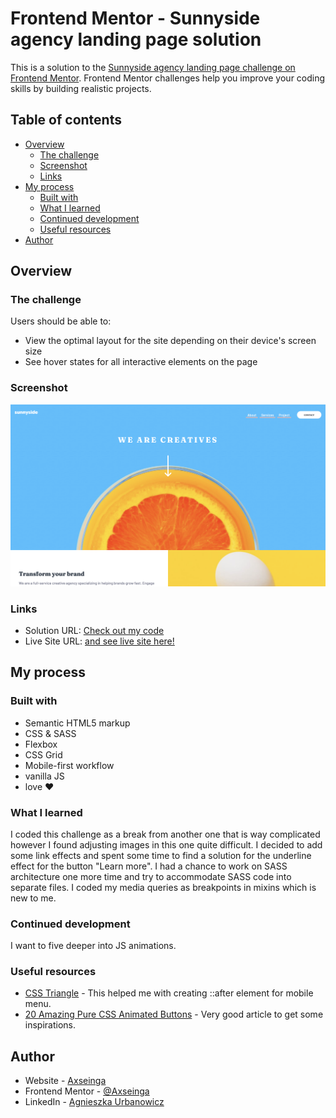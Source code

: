 # Frontend Mentor - Sunnyside agency landing page solution

This is a solution to the [Sunnyside agency landing page challenge on Frontend Mentor](https://www.frontendmentor.io/challenges/sunnyside-agency-landing-page-7yVs3B6ef). Frontend Mentor challenges help you improve your coding skills by building realistic projects.

## Table of contents

- [Overview](#overview)
  - [The challenge](#the-challenge)
  - [Screenshot](#screenshot)
  - [Links](#links)
- [My process](#my-process)
  - [Built with](#built-with)
  - [What I learned](#what-i-learned)
  - [Continued development](#continued-development)
  - [Useful resources](#useful-resources)
- [Author](#author)

## Overview

### The challenge

Users should be able to:

- View the optimal layout for the site depending on their device's screen size
- See hover states for all interactive elements on the page

### Screenshot

![](./design/screenshot.png)

### Links

- Solution URL: [Check out my code](https://github.com/axseinga/sunnyside-agency-landing-page-main)
- Live Site URL: [and see live site here!](https://axseinga-sunnyside-agency-landing-page.netlify.app/)

## My process

### Built with

- Semantic HTML5 markup
- CSS & SASS
- Flexbox
- CSS Grid
- Mobile-first workflow
- vanilla JS
- love &#10084;

### What I learned

I coded this challenge as a break from another one that is way complicated however I found adjusting images in this one quite difficult. I decided to add some link effects and spent some time to find a solution for the underline effect for the button "Learn more". I had a chance to work on SASS architecture one more time and try to accommodate SASS code into separate files. I coded my media queries as breakpoints in mixins which is new to me.

### Continued development

I want to five deeper into JS animations.

### Useful resources

- [CSS Triangle](https://css-tricks.com/snippets/css/css-triangle/) - This helped me with creating ::after element for mobile menu.
- [20 Amazing Pure CSS Animated Buttons](https://1stwebdesigner.com/20-amazing-pure-css-animated-buttons/) - Very good article to get some inspirations.

## Author

- Website - [Axseinga](https://www.your-site.com)
- Frontend Mentor - [@Axseinga](https://www.frontendmentor.io/profile/yourusername)
- LinkedIn - [Agnieszka Urbanowicz](https://www.linkedin.com/in/agnieszka-urbanowicz-051147151/)
